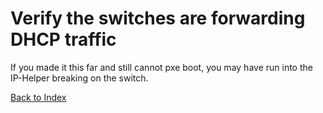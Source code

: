 # Verify the switches are forwarding DHCP traffic

If you made it this far and still cannot pxe boot, you may have run into the IP-Helper breaking on the switch.

[Back to Index](../README.md)
